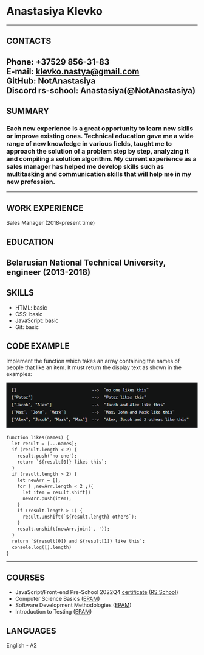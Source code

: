 # Anastasiya Klevko
---

## CONTACTS 

Phone: +37529 856-31-83  
E-mail: klevko.nastya@gmail.com  
GitHub: NotAnastasiya  
Discord rs-school: Anastasiya(@NotAnastasiya) 
---

## SUMMARY
### Each new experience is a great opportunity to learn new skills or improve existing ones. Technical education gave me a wide range of new knowledge in various fields, taught me to approach the solution of a problem step by step, analyzing it and compiling a solution algorithm. My current experience as a sales manager has helped me develop skills such as multitasking and communication skills that will help me in my new profession.

---


## WORK EXPERIENCE
Sales Manager (2018-present time)

## EDUCATION
Belarusian National Technical University, engineer (2013-2018)
---


## SKILLS
- HTML: basic
- CSS: basic
- JavaScript: basic
- Git: basic

## CODE EXAMPLE
Implement the function which takes an array containing the names of people that like an item. It must return the display text as shown in the examples:


![task](task.png "task_codewars")
```
function likes(names) {
  let result = [...names];
  if (result.length < 2) {
    result.push('no one');
    return `${result[0]} likes this`;
  }
  if (result.length > 2) {
    let newArr = [];
    for ( ;newArr.length < 2 ;){
      let item = result.shift()
      newArr.push(item);
    }
    if (result.length > 1) {
      result.unshift(`${result.length} others`);
    }
    result.unshift(newArr.join(', '));  
  }
  return `${result[0]} and ${result[1]} like this`;
  console.log([].length)
}
```
---

## COURSES 
- JavaScript/Front-end Pre-School 2022Q4 [certificate](https://app.rs.school/certificate/ajmq2cqd "certificate") ([RS School](https://rs.school/ "RS"))
- Computer Science Basics ([EPAM](https://learn.epam.com/ "EPAM"))  
- Software Development Methodologies ([EPAM](https://learn.epam.com/ "EPAM"))   
- Introduction to Testing ([EPAM](https://learn.epam.com/ "EPAM"))   

## LANGUAGES 
English - A2
